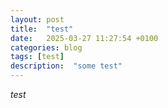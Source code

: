 ```yaml
---
layout: post
title:  "test"
date:   2025-03-27 11:27:54 +0100
categories: blog
tags: [test]
description:  "some test"
---
```

_test_
